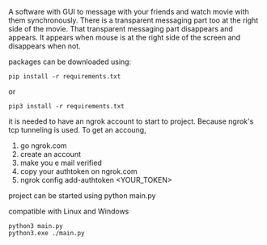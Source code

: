 A software with GUI to message with your friends and watch movie with them synchronously. There is a transparent messaging part too at the right side of the movie. That transparent messaging part disappears and appears. It appears when mouse is at the right side of the screen and disappears when not.

packages can be downloaded using: 
``` pip
pip install -r requirements.txt
```
or
``` pip
pip3 install -r requirements.txt
``` 

it is needed to have an ngrok account to start to project. Because ngrok's tcp tunneling is used. 
To get an accoung, 
1) go ngrok.com 
2) create an account
3) make you e mail verified
4) copy your authtoken on ngrok.com
5) ngrok config add-authtoken <YOUR_TOKEN>

project can be started using python main.py

compatible with Linux and Windows 
``` pip
python3 main.py
python3.exe ./main.py
``` 
